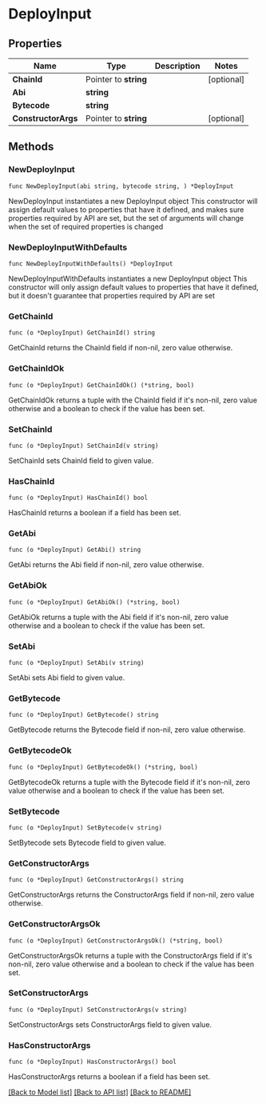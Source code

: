 # DeployInput

## Properties

| Name                | Type                  | Description | Notes       |
| ------------------- | --------------------- | ----------- | ----------- |
| **ChainId**         | Pointer to **string** |             | \[optional] |
| **Abi**             | **string**            |             |             |
| **Bytecode**        | **string**            |             |             |
| **ConstructorArgs** | Pointer to **string** |             | \[optional] |

## Methods

### NewDeployInput

`func NewDeployInput(abi string, bytecode string, ) *DeployInput`

NewDeployInput instantiates a new DeployInput object This constructor will assign default values to properties that have it defined, and makes sure properties required by API are set, but the set of arguments will change when the set of required properties is changed

### NewDeployInputWithDefaults

`func NewDeployInputWithDefaults() *DeployInput`

NewDeployInputWithDefaults instantiates a new DeployInput object This constructor will only assign default values to properties that have it defined, but it doesn't guarantee that properties required by API are set

### GetChainId

`func (o *DeployInput) GetChainId() string`

GetChainId returns the ChainId field if non-nil, zero value otherwise.

### GetChainIdOk

`func (o *DeployInput) GetChainIdOk() (*string, bool)`

GetChainIdOk returns a tuple with the ChainId field if it's non-nil, zero value otherwise and a boolean to check if the value has been set.

### SetChainId

`func (o *DeployInput) SetChainId(v string)`

SetChainId sets ChainId field to given value.

### HasChainId

`func (o *DeployInput) HasChainId() bool`

HasChainId returns a boolean if a field has been set.

### GetAbi

`func (o *DeployInput) GetAbi() string`

GetAbi returns the Abi field if non-nil, zero value otherwise.

### GetAbiOk

`func (o *DeployInput) GetAbiOk() (*string, bool)`

GetAbiOk returns a tuple with the Abi field if it's non-nil, zero value otherwise and a boolean to check if the value has been set.

### SetAbi

`func (o *DeployInput) SetAbi(v string)`

SetAbi sets Abi field to given value.

### GetBytecode

`func (o *DeployInput) GetBytecode() string`

GetBytecode returns the Bytecode field if non-nil, zero value otherwise.

### GetBytecodeOk

`func (o *DeployInput) GetBytecodeOk() (*string, bool)`

GetBytecodeOk returns a tuple with the Bytecode field if it's non-nil, zero value otherwise and a boolean to check if the value has been set.

### SetBytecode

`func (o *DeployInput) SetBytecode(v string)`

SetBytecode sets Bytecode field to given value.

### GetConstructorArgs

`func (o *DeployInput) GetConstructorArgs() string`

GetConstructorArgs returns the ConstructorArgs field if non-nil, zero value otherwise.

### GetConstructorArgsOk

`func (o *DeployInput) GetConstructorArgsOk() (*string, bool)`

GetConstructorArgsOk returns a tuple with the ConstructorArgs field if it's non-nil, zero value otherwise and a boolean to check if the value has been set.

### SetConstructorArgs

`func (o *DeployInput) SetConstructorArgs(v string)`

SetConstructorArgs sets ConstructorArgs field to given value.

### HasConstructorArgs

`func (o *DeployInput) HasConstructorArgs() bool`

HasConstructorArgs returns a boolean if a field has been set.

[\[Back to Model list\]](./#documentation-for-models) [\[Back to API list\]](./#documentation-for-api-endpoints) [\[Back to README\]](./)
